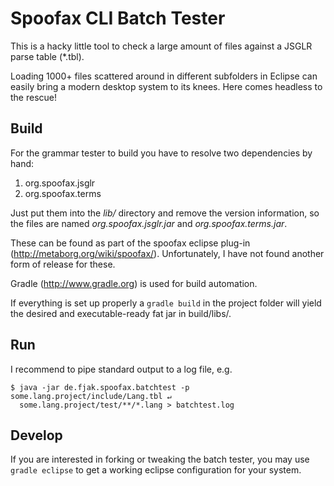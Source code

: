 # Spoofax CLI Batch Tester

This is a hacky little tool to check a large amount of files against a
JSGLR parse table (\*.tbl).

Loading 1000+ files scattered around in different subfolders in Eclipse
can easily bring a modern desktop system to its knees. Here comes
headless to the rescue!

## Build

For the grammar tester to build you have to resolve two dependencies by
hand:

1. org.spoofax.jsglr
2. org.spoofax.terms

Just put them into the *lib/* directory and remove the version
information, so the files are named *org.spoofax.jsglr.jar* and
*org.spoofax.terms.jar*.

These can be found as part of the spoofax eclipse plug-in
(http://metaborg.org/wiki/spoofax/).
Unfortunately, I have not found another form of release for these.

Gradle (http://www.gradle.org) is used for build automation.

If everything is set up properly a `gradle build` in the project folder will
yield the desired and executable-ready fat jar in build/libs/.

## Run

I recommend to pipe standard output to a log file, e.g.

    $ java -jar de.fjak.spoofax.batchtest -p some.lang.project/include/Lang.tbl ↵
      some.lang.project/test/**/*.lang > batchtest.log

## Develop

If you are interested in forking or tweaking the batch tester, you may use
`gradle eclipse` to get a working eclipse configuration for your system.

